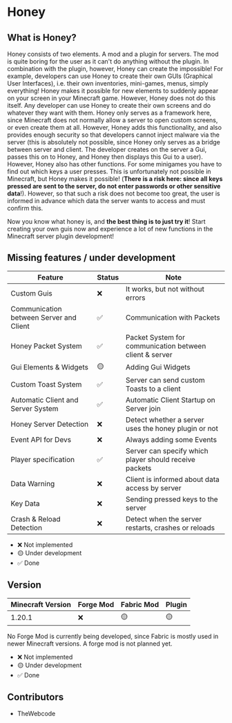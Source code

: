 # Honey

## What is Honey?

Honey consists of two elements. A mod and a plugin for servers. The mod is quite boring for the user as it can't do
anything without the plugin. In combination with the plugin, however, Honey can create the impossible! For example,
developers can use Honey to create their own GUIs (Graphical User Interfaces), i.e. their own inventories, mini-games,
menus, simply everything! Honey makes it possible for new elements to suddenly appear on your screen in your Minecraft
game. However, Honey does not do this itself. Any developer can use Honey to create their own screens and do whatever
they want with them. Honey only serves as a framework here, since Minecraft does not normally allow a server to open
custom screens, or even create them at all. However, Honey adds this functionality, and also provides enough security so
that developers cannot inject malware via the server (this is absolutely not possible, since Honey only serves as a
bridge between server and client. The developer creates on the server a Gui, passes this on to Honey, and Honey then
displays this Gui to a user). However, Honey also has other functions. For some minigames you have to find out which
keys a user presses. This is unfortunately not possible in Minecraft, but Honey makes it possible! (**There is a risk
here: since all keys pressed are sent to the server, do not enter passwords or other sensitive data**!). However, so
that such a risk does not become too great, the user is informed in advance which data the server wants to access and
must confirm this.

Now you know what honey is, and **the best thing is to just try it**! Start creating your own guis now and experience a
lot of new functions in the Minecraft server plugin development!

## Missing features / under development

| Feature                                 | Status | Note                                                    
|-----------------------------------------|--------|---------------------------------------------------------|
| Custom Guis                             | ❌      | It works, but not without errors                        |
| Communication between Server and Client | ✅      | Communication with Packets                              |
| Honey Packet System                     | ✅      | Packet System for communication between client & server |
| Gui Elements & Widgets                  | 🟡     | Adding Gui Widgets                                      |
| Custom Toast System                     | ✅      | Server can send custom Toasts to a client               |
| Automatic Client and Server System      | ✅      | Automatic Client Startup on Server join                 |
| Honey Server Detection                  | ❌      | Detect whether a server uses the honey plugin or not    |
| Event API for Devs                      | ❌      | Always adding some Events                               |
| Player specification                    | ✅      | Server can specify which player should receive packets  |
| Data Warning                            | ❌      | Client is informed about data access by server          |
| Key Data                                | ❌      | Sending pressed keys to the server                      |
| Crash & Reload Detection                | ❌      | Detect when the server restarts, crashes or reloads     

- ❌ Not implemented
- 🟡 Under development
- ✅ Done

## Version

|  Minecraft Version| Forge Mod  | Fabric Mod | Plugin
|--|--|--|--|
|  1.20.1 | ❌ |🟡 |🟡 

No Forge Mod is currently being developed, since Fabric is mostly used in newer Minecraft versions. A forge mod is not
planned yet.

- ❌ Not implemented
- 🟡 Under development
- ✅ Done

## Contributors

- TheWebcode